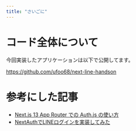 ```yaml
---
title: "さいごに"
---
```


# コード全体について

今回実装したアプリケーションは以下で公開してます。

https://github.com/ufoo68/next-line-handson

# 参考にした記事

- [Next.js 13 App Router での Auth.js の使い方](https://zenn.dev/tfutada/articles/5557b780050574)
- [NextAuthでLINEログインを実装してみた](https://zenn.dev/hotter6163/articles/b7d2d3af91ef3a)